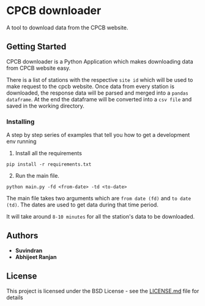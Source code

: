 # CPCB downloader
A tool to download data from the CPCB website.


## Getting Started
CPCB downloader is a Python Application which makes downloading data from CPCB website easy.

There is a list of stations with the respective `site id` which will be used to make request to the cpcb website. Once data from every station is downloaded, the response data will be parsed and merged into a `pandas dataframe`. At the end the dataframe will be converted into a `csv file` and saved in the working directory.


### Installing

A step by step series of examples that tell you how to get a development env running

1. Install all the requirements

```
pip install -r requirements.txt
```

2. Run the main file.
```
python main.py -fd <from-date> -td <to-date>
```

The main file takes two arguments which are `from date (fd)` and `to date (td)`. The dates are used to get data during that time period.


It will take around `8-10 minutes` for all the station's data to be downloaded.

## Authors

* **Suvindran**
* **Abhijeet Ranjan**


## License
This project is licensed under the BSD License - see the [LICENSE.md](LICENSE.md) file for details
